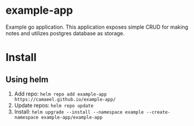 # example-app

Example go application. This application exposes simple CRUD for making notes and utilizes postgres database as storage. 

# Install

## Using helm

1. Add repo: `helm repo add example-app https://camaeel.github.io/example-app/`
2. Update repos: `helm repo update`
3. Install: `helm upgrade --install --namespace example --create-namespace example-app/example-app`
   
